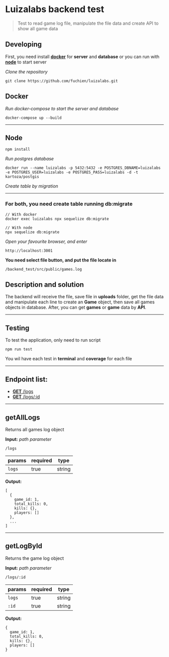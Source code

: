 # Luizalabs backend test

> Test to read game log file, manipulate the file data and create API to show all game data

## Developing

First, you need install [**docker**](#Docker) for **server** and **database** or you can run with [**node**](#Node) to start server

_Clone the repository_

```
git clone https://github.com/fuchien/luizalabs.git
```

## Docker

_Run docker-compose to start the server and database_

```
docker-compose up --build
```

---

## Node

```
npm install
```

_Run postgres database_

```
docker run --name luizalabs -p 5432:5432 -e POSTGRES_DBNAME=luizalabs -e POSTGRES_USER=luizalabs -e POSTGRES_PASS=luizalabs -d -t kartoza/postgis
```

_Create table by migration_

---

### For both, you need create table running **db:migrate**

```
// With docker
docker exec luizalabs npx sequelize db:migrate

// With node
npx sequelize db:migrate
```

_Open your favourite browser, and enter_

```
http://localhost:3001
```

**You need select file button, and put the file locate in**

```
/backend_test/src/public/games.log
```

## Description and solution

The backend will receive the file, save file in **uploads** folder, get the file data and manipulate each line to create an **Game** object, then save all games objects in database. After, you can get **games** or **game** data by **API**.

---

## Testing

To test the application, only need to run script

```
npm run test
```

You wil have each test in **terminal** and **coverage** for each file

---

## Endpoint list:

- [**GET** /logs](#getAllLogs)
- [**GET** /logs/:id](#getLogById)

---

## getAllLogs

Returns all games log object

**Input:** _path parameter_

```
/logs
```

| params | required | type   |
| ------ | -------- | ------ |
| `logs` | true     | string |

**Output:**

```
[
  {
    game_id: 1,
    total_kills: 0,
    kills: {},
    players: []
  },
  ...
]
```

---

## getLogById

Returns the game log object

**Input:** _path parameter_

```
/logs/:id
```

| params | required | type   |
| ------ | -------- | ------ |
| `logs` | true     | string |
| `:id`  | true     | string |

**Output:**

```
{
  game_id: 1,
  total_kills: 0,
  kills: {},
  players: []
}
```

